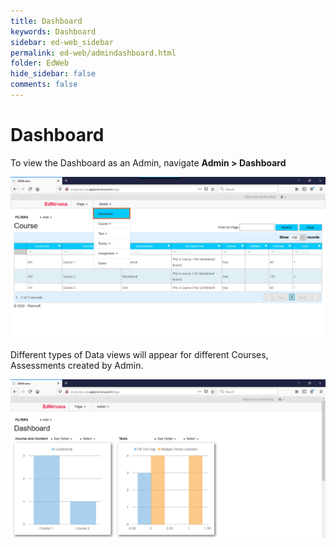 ```yaml
---
title: Dashboard
keywords: Dashboard
sidebar: ed-web_sidebar
permalink: ed-web/admindashboard.html
folder: EdWeb
hide_sidebar: false
comments: false
---
```




# Dashboard

 To view the Dashboard as an Admin, navigate **Admin > Dashboard**

![](/images/admindashboardmenu.png)


Different types of Data views will appear for different Courses, Assessments created by Admin.

![](/images/admindashboard.png)
